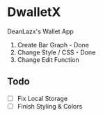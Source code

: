 # DwalletX

DeanLazx's Wallet App

1. Create Bar Graph - Done
2. Change Style / CSS - Done
3. Change Edit Function

## Todo

- [ ] Fix Local Storage
- [ ] Finish Styling & Colors
